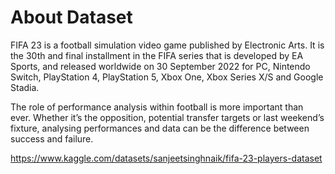 # About Dataset

FIFA 23 is a football simulation video game published by Electronic Arts. It is the 30th and final installment in the FIFA series that is developed by EA Sports, and released worldwide on 30 September 2022 for PC, Nintendo Switch, PlayStation 4, PlayStation 5, Xbox One, Xbox Series X/S and Google Stadia.

The role of performance analysis within football is more important than ever. Whether it’s the opposition, potential transfer targets or last weekend’s fixture, analysing performances and data can be the difference between success and failure.

https://www.kaggle.com/datasets/sanjeetsinghnaik/fifa-23-players-dataset
